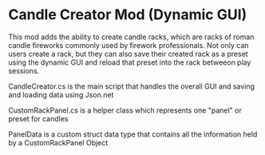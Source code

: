 # Candle Creator Mod (Dynamic GUI)

This mod adds the ability to create candle racks, which are racks of roman candle fireworks commonly used by firework professionals.
Not only can users create a rack, but they can also save their created rack as a preset using the dynamic GUI and reload that preset into the rack betweeon
play sessions.

CandleCreator.cs is the main script that handles the overall GUI and saving and loading data using Json.net

CustomRackPanel.cs is a helper class which represents one "panel" or preset for candles

PanelData is a custom struct data type that contains all the information held by a CustomRackPanel Object
